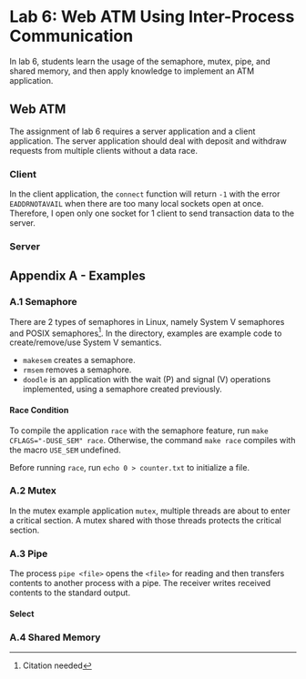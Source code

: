 # Lab 6: Web ATM Using Inter-Process Communication

In lab 6, students learn the usage of the semaphore, mutex, pipe, and shared memory, and then apply knowledge to implement an ATM application.

## Web ATM

The assignment of lab 6 requires a server application and a client application. The server application should deal with deposit and withdraw requests from multiple clients without a data race.

### Client

In the client application, the `connect` function will return `-1` with the error `EADDRNOTAVAIL` when there are too many local sockets open at once. Therefore, I open only one socket for 1 client to send transaction data to the server.

### Server

## Appendix A - Examples

### A.1 Semaphore

There are 2 types of semaphores in Linux, namely System V semaphores and POSIX semaphores[^semaphore-type]. In the directory, examples are example code to create/remove/use System V semantics.

[^semaphore-type]: Citation needed

- `makesem` creates a semaphore.
- `rmsem` removes a semaphore.
- `doodle` is an application with the wait (P) and signal (V) operations implemented, using a semaphore created previously.

#### Race Condition

To compile the application `race` with the semaphore feature, run `make CFLAGS="-DUSE_SEM" race`. Otherwise, the command `make race` compiles with the macro `USE_SEM` undefined.

Before running `race`, run `echo 0 > counter.txt` to initialize a file.

### A.2 Mutex

In the mutex example application `mutex`, multiple threads are about to enter a critical section. A mutex shared with those threads protects the critical section.

### A.3 Pipe

The process `pipe <file>` opens the `<file>` for reading and then transfers contents to another process with a pipe. The receiver writes received contents to the standard output.

#### Select

### A.4 Shared Memory

